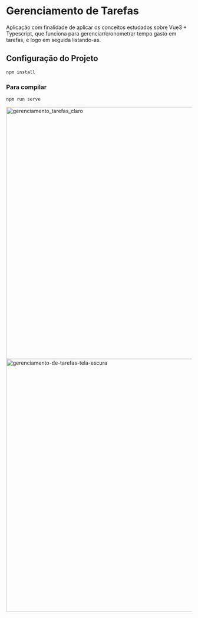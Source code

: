 # Gerenciamento de Tarefas 
Aplicação com finalidade de aplicar os conceitos estudados sobre Vue3 + Typescript, que funciona para gerenciar/cronometrar tempo gasto em tarefas, e logo em seguida listando-as. 
## Configuração do Projeto
```
npm install
```

### Para compilar
```
npm run serve
```

<img width="681" alt="gerenciamento_tarefas_claro" src="https://user-images.githubusercontent.com/93011445/196763335-c0d05d65-309e-43a9-ba36-0f7deed47857.png">

<img width="683" alt="gerenciamento-de-tarefas-tela-escura" src="https://user-images.githubusercontent.com/93011445/196763126-93a08998-4c36-4184-b4d6-515ffd36bae5.png">
